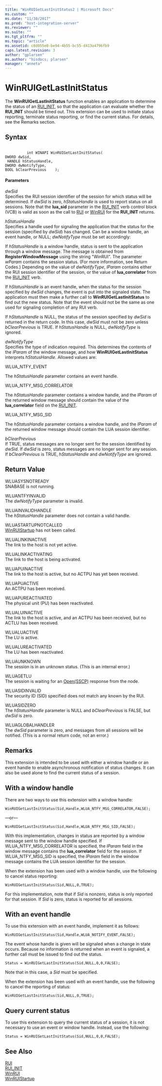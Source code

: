```yaml
---
title: "WinRUIGetLastInitStatus2 | Microsoft Docs"
ms.custom: ""
ms.date: "11/30/2017"
ms.prod: "host-integration-server"
ms.reviewer: ""
ms.suite: ""
ms.tgt_pltfrm: ""
ms.topic: "article"
ms.assetid: c8d055e0-be94-4b55-bc55-d413a4796fb9
caps.latest.revision: 3
author: "gplarsen"
ms.author: "hisdocs; plarsen"
manager: "anneta"
---
```

# WinRUIGetLastInitStatus
The **WinRUIGetLastInitStatus** function enables an application to determine the status of an [RUI_INIT](../core/rui-init1.md), so that the application can evaluate whether the **RUI_INIT** should be timed out. This extension can be used to initiate status reporting, terminate status reporting, or find the current status. For details, see the Remarks section.  
  
## Syntax  
  
```  
  
          int WINAPI WinRUIGetLastInitStatus(   
DWORD dwSid,             
 HANDLE hStatusHandle,    
DWORD dwNotifyType,      
BOOL bClearPrevious    );  
```  
  
#### Parameters  
 *dwSid*  
 Specifies the RUI session identifier of the session for which status will be determined. If *dwSid* is zero, *hStatusHandle* is used to report status on all sessions. Note that the **lua_sid** parameter in the [RUI_INIT](../core/rui-init1.md) verb control block (VCB) is valid as soon as the call to [RUI](../core/rui2.md) or [WinRUI](../core/winrui1.md) for the **RUI_INIT** returns.  
  
 *hStatusHandle*  
 Specifies a handle used for signaling the application that the status for the session (specified by *dwSid*) has changed. Can be a window handle, an event handle, or NULL; *dwNotifyType* must be set accordingly:  
  
 If *hStatusHandle* is a window handle, status is sent to the application through a window message. The message is obtained from **RegisterWindowMessage** using the string "WinRUI". The parameter *wParam* contains the session status. (For more information, see Return Codes.) Depending on the value of *dwNotifyType*, *lParam* contains either the RUI session identifier of the session, or the value of **lua_correlator** from the [RUI_INIT](../core/rui-init1.md) verb.  
  
 If *hStatusHandle* is an event handle, when the status for the session specified by *dwSid* changes, the event is put into the signaled state. The application must then make a further call to **WinRUIGetLastInitStatus** to find out the new status. Note that the event should not be the same as one used for signaling completion of any RUI verb.  
  
 If *hStatusHandle* is NULL, the status of the session specified by *dwSid* is returned in the return code. In this case, *dwSid* must not be zero unless *bClearPrevious* is TRUE. If *hStatusHandle* is NULL, *dwNotifyType* is ignored.  
  
 *dwNotifyType*  
 Specifies the type of indication required. This determines the contents of the *lParam* of the window message, and how **WinRUIGetLastInitStatus** interprets *hStatusHandle*. Allowed values are:  
  
 WLUA_NTFY_EVENT  
  
 The *hStatusHandle* parameter contains an event handle.  
  
 WLUA_NTFY_MSG_CORRELATOR  
  
 The *hStatusHandle* parameter contains a window handle, and the *lParam* of the returned window message should contain the value of the **lua_correlator** field on the [RUI_INIT](../core/rui-init1.md).  
  
 WLUA_NTFY_MSG_SID  
  
 The *hStatusHandle* parameter contains a window handle, and the *lParam* of the returned window message should contain the LUA session identifier.  
  
 *bClearPrevious*  
 If TRUE, status messages are no longer sent for the session identified by *dwSid*. If *dwSid* is zero, status messages are no longer sent for any session. If *bClearPrevious* is TRUE, *hStatusHandle* and *dwNotifyType* are ignored.  
  
## Return Value  
 WLUASYSNOTREADY  
 SNABASE is not running.  
  
 WLUANTFYINVALID  
 The *dwNotifyType* parameter is invalid.  
  
 WLUAINVALIDHANDLE  
 The *hStatusHandle* parameter does not contain a valid handle.  
  
 WLUASTARTUPNOTCALLED  
 [WinRUIStartup](../core/winruistartup1.md) has not been called.  
  
 WLUALINKINACTIVE  
 The link to the host is not yet active.  
  
 WLUALINKACTIVATING  
 The link to the host is being activated.  
  
 WLUAPUINACTIVE  
 The link to the host is active, but no ACTPU has yet been received.  
  
 WLUAPUACTIVE  
 An ACTPU has been received.  
  
 WLUAPUREACTIVATED  
 The physical unit (PU) has been reactivated.  
  
 WLUALUINACTIVE  
 The link to the host is active, and an ACTPU has been received, but no ACTLU has been received.  
  
 WLUALUACTIVE  
 The LU is active.  
  
 WLUALUREACTIVATED  
 The LU has been reactivated.  
  
 WLUAUNKNOWN  
 The session is in an unknown status. (This is an internal error.)  
  
 WLUAGETLU  
 The session is waiting for an [Open(SSCP)](../core/open-sscp-2.md) response from the node.  
  
 WLUASIDINVALID  
 The security ID (SID) specified does not match any known by the RUI.  
  
 WLUASIDZERO  
 The *hStatusHandle* parameter is NULL and *bClearPrevious* is FALSE, but *dwSid* is zero.  
  
 WLUAGLOBALHANDLER  
 The *dwSid* parameter is zero, and messages from all sessions will be notified. (This is a normal return code, not an error.)  
  
## Remarks  
 This extension is intended to be used with either a window handle or an event handle to enable asynchronous notification of status changes. It can also be used alone to find the current status of a session.  
  
## With a window handle  
 There are two ways to use this extension with a window handle:  
  
```  
WinRUIGetLastInitStatus(Sid,Handle,WLUA_NTFY_MSG_CORRELATOR,FALSE);  
```  
  
 —or—  
  
```  
WinRUIGetLastInitStatus(Sid,Handle,WLUA_NTFY_MSG_SID,FALSE);  
```  
  
 With this implementation, changes in status are reported by a window message sent to the window handle specified. If WLUA_NTFY_MSG_CORRELATOR is specified, the *lParam* field in the window message contains the **lua_correlator** field for the session. If WLUA_NTFY_MSG_SID is specified, the *lParam* field in the window message contains the LUA session identifier for the session.  
  
 When the extension has been used with a window handle, use the following to cancel status reporting:  
  
```  
WinRUIGetLastInitStatus(Sid,NULL,0,TRUE);  
```  
  
 For this implementation, note that if *Sid* is nonzero, status is only reported for that session. If *Sid* is zero, status is reported for all sessions.  
  
## With an event handle  
 To use this extension with an event handle, implement it as follows:  
  
```  
WinRUIGetLastInitStatus(Sid,Handle,WLUA_NOTIFY_EVENT,FALSE);  
```  
  
 The event whose handle is given will be signaled when a change in state occurs. Because no information is returned when an event is signaled, a further call must be issued to find out the status.  
  
```  
Status = WinRUIGetLastInitStatus(Sid,NULL,0,0,FALSE);  
```  
  
 Note that in this case, a *Sid* must be specified.  
  
 When the extension has been used with an event handle, use the following to cancel the reporting of status:  
  
```  
WinRUIGetLastInitStatus(Sid,NULL,0,TRUE);  
```  
  
## Query current status  
 To use this extension to query the current status of a session, it is not necessary to use an event or window handle. Instead, use the following:  
  
```  
Status = WinRUIGetLastInitStatus(Sid,NULL,0,0,FALSE);  
```  
  
## See Also  
 [RUI](../core/rui2.md)   
 [RUI_INIT](../core/rui-init1.md)   
 [WinRUI](../core/winrui1.md)   
 [WinRUIStartup](../core/winruistartup1.md)